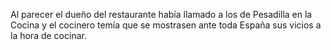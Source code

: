 Al parecer el dueño del restaurante había llamado a los de Pesadilla en la Cocina
y el cocinero temía que se mostrasen ante toda España sus vicios a la hora de cocinar.
